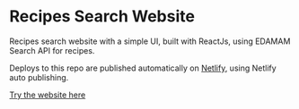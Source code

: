 # Recipes Search Website

Recipes search website with a simple UI, built with ReactJs, using EDAMAM Search API for recipes.

Deploys to this repo are published automatically on [Netlify](https://www.netlify.com/), using Netlify auto publishing.

[Try the website here](https://therecipesearch.netlify.app/)
